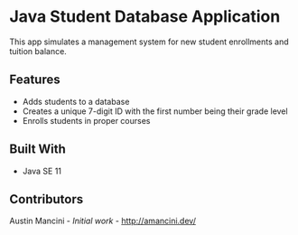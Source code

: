 # Java Student Database Application

This app simulates a management system for new student enrollments and tuition balance.

## Features
* Adds students to a database
* Creates a unique 7-digit ID with the first number being their grade level
* Enrolls students in proper courses


## Built With
*   Java SE 11


## Contributors
Austin Mancini - *Initial work* - http://amancini.dev/